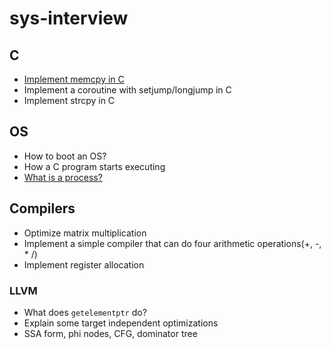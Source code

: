 # sys-interview

## C

- [Implement memcpy in C](./c/README.md#implement-memcpy)
- Implement a coroutine with setjump/longjump in C
- Implement strcpy in C

## OS

- How to boot an OS?
- How a C program starts executing
- [What is a process?](./os/README.md#what-is-a-process)

## Compilers

- Optimize matrix multiplication
- Implement a simple compiler that can do four arithmetic operations(+, -, * /)
- Implement register allocation

### LLVM

- What does `getelementptr` do?
- Explain some target independent optimizations
- SSA form, phi nodes, CFG, dominator tree
